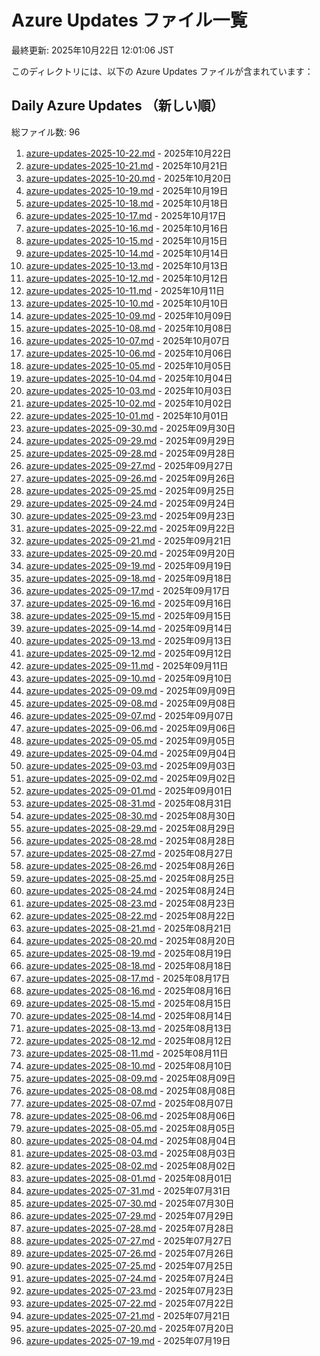 # Azure Updates ファイル一覧

最終更新: 2025年10月22日 12:01:06 JST

このディレクトリには、以下の Azure Updates ファイルが含まれています：

## Daily Azure Updates （新しい順）

総ファイル数: 96

1. [azure-updates-2025-10-22.md](./azure-updates-2025-10-22.md) - 2025年10月22日
2. [azure-updates-2025-10-21.md](./azure-updates-2025-10-21.md) - 2025年10月21日
3. [azure-updates-2025-10-20.md](./azure-updates-2025-10-20.md) - 2025年10月20日
4. [azure-updates-2025-10-19.md](./azure-updates-2025-10-19.md) - 2025年10月19日
5. [azure-updates-2025-10-18.md](./azure-updates-2025-10-18.md) - 2025年10月18日
6. [azure-updates-2025-10-17.md](./azure-updates-2025-10-17.md) - 2025年10月17日
7. [azure-updates-2025-10-16.md](./azure-updates-2025-10-16.md) - 2025年10月16日
8. [azure-updates-2025-10-15.md](./azure-updates-2025-10-15.md) - 2025年10月15日
9. [azure-updates-2025-10-14.md](./azure-updates-2025-10-14.md) - 2025年10月14日
10. [azure-updates-2025-10-13.md](./azure-updates-2025-10-13.md) - 2025年10月13日
11. [azure-updates-2025-10-12.md](./azure-updates-2025-10-12.md) - 2025年10月12日
12. [azure-updates-2025-10-11.md](./azure-updates-2025-10-11.md) - 2025年10月11日
13. [azure-updates-2025-10-10.md](./azure-updates-2025-10-10.md) - 2025年10月10日
14. [azure-updates-2025-10-09.md](./azure-updates-2025-10-09.md) - 2025年10月09日
15. [azure-updates-2025-10-08.md](./azure-updates-2025-10-08.md) - 2025年10月08日
16. [azure-updates-2025-10-07.md](./azure-updates-2025-10-07.md) - 2025年10月07日
17. [azure-updates-2025-10-06.md](./azure-updates-2025-10-06.md) - 2025年10月06日
18. [azure-updates-2025-10-05.md](./azure-updates-2025-10-05.md) - 2025年10月05日
19. [azure-updates-2025-10-04.md](./azure-updates-2025-10-04.md) - 2025年10月04日
20. [azure-updates-2025-10-03.md](./azure-updates-2025-10-03.md) - 2025年10月03日
21. [azure-updates-2025-10-02.md](./azure-updates-2025-10-02.md) - 2025年10月02日
22. [azure-updates-2025-10-01.md](./azure-updates-2025-10-01.md) - 2025年10月01日
23. [azure-updates-2025-09-30.md](./azure-updates-2025-09-30.md) - 2025年09月30日
24. [azure-updates-2025-09-29.md](./azure-updates-2025-09-29.md) - 2025年09月29日
25. [azure-updates-2025-09-28.md](./azure-updates-2025-09-28.md) - 2025年09月28日
26. [azure-updates-2025-09-27.md](./azure-updates-2025-09-27.md) - 2025年09月27日
27. [azure-updates-2025-09-26.md](./azure-updates-2025-09-26.md) - 2025年09月26日
28. [azure-updates-2025-09-25.md](./azure-updates-2025-09-25.md) - 2025年09月25日
29. [azure-updates-2025-09-24.md](./azure-updates-2025-09-24.md) - 2025年09月24日
30. [azure-updates-2025-09-23.md](./azure-updates-2025-09-23.md) - 2025年09月23日
31. [azure-updates-2025-09-22.md](./azure-updates-2025-09-22.md) - 2025年09月22日
32. [azure-updates-2025-09-21.md](./azure-updates-2025-09-21.md) - 2025年09月21日
33. [azure-updates-2025-09-20.md](./azure-updates-2025-09-20.md) - 2025年09月20日
34. [azure-updates-2025-09-19.md](./azure-updates-2025-09-19.md) - 2025年09月19日
35. [azure-updates-2025-09-18.md](./azure-updates-2025-09-18.md) - 2025年09月18日
36. [azure-updates-2025-09-17.md](./azure-updates-2025-09-17.md) - 2025年09月17日
37. [azure-updates-2025-09-16.md](./azure-updates-2025-09-16.md) - 2025年09月16日
38. [azure-updates-2025-09-15.md](./azure-updates-2025-09-15.md) - 2025年09月15日
39. [azure-updates-2025-09-14.md](./azure-updates-2025-09-14.md) - 2025年09月14日
40. [azure-updates-2025-09-13.md](./azure-updates-2025-09-13.md) - 2025年09月13日
41. [azure-updates-2025-09-12.md](./azure-updates-2025-09-12.md) - 2025年09月12日
42. [azure-updates-2025-09-11.md](./azure-updates-2025-09-11.md) - 2025年09月11日
43. [azure-updates-2025-09-10.md](./azure-updates-2025-09-10.md) - 2025年09月10日
44. [azure-updates-2025-09-09.md](./azure-updates-2025-09-09.md) - 2025年09月09日
45. [azure-updates-2025-09-08.md](./azure-updates-2025-09-08.md) - 2025年09月08日
46. [azure-updates-2025-09-07.md](./azure-updates-2025-09-07.md) - 2025年09月07日
47. [azure-updates-2025-09-06.md](./azure-updates-2025-09-06.md) - 2025年09月06日
48. [azure-updates-2025-09-05.md](./azure-updates-2025-09-05.md) - 2025年09月05日
49. [azure-updates-2025-09-04.md](./azure-updates-2025-09-04.md) - 2025年09月04日
50. [azure-updates-2025-09-03.md](./azure-updates-2025-09-03.md) - 2025年09月03日
51. [azure-updates-2025-09-02.md](./azure-updates-2025-09-02.md) - 2025年09月02日
52. [azure-updates-2025-09-01.md](./azure-updates-2025-09-01.md) - 2025年09月01日
53. [azure-updates-2025-08-31.md](./azure-updates-2025-08-31.md) - 2025年08月31日
54. [azure-updates-2025-08-30.md](./azure-updates-2025-08-30.md) - 2025年08月30日
55. [azure-updates-2025-08-29.md](./azure-updates-2025-08-29.md) - 2025年08月29日
56. [azure-updates-2025-08-28.md](./azure-updates-2025-08-28.md) - 2025年08月28日
57. [azure-updates-2025-08-27.md](./azure-updates-2025-08-27.md) - 2025年08月27日
58. [azure-updates-2025-08-26.md](./azure-updates-2025-08-26.md) - 2025年08月26日
59. [azure-updates-2025-08-25.md](./azure-updates-2025-08-25.md) - 2025年08月25日
60. [azure-updates-2025-08-24.md](./azure-updates-2025-08-24.md) - 2025年08月24日
61. [azure-updates-2025-08-23.md](./azure-updates-2025-08-23.md) - 2025年08月23日
62. [azure-updates-2025-08-22.md](./azure-updates-2025-08-22.md) - 2025年08月22日
63. [azure-updates-2025-08-21.md](./azure-updates-2025-08-21.md) - 2025年08月21日
64. [azure-updates-2025-08-20.md](./azure-updates-2025-08-20.md) - 2025年08月20日
65. [azure-updates-2025-08-19.md](./azure-updates-2025-08-19.md) - 2025年08月19日
66. [azure-updates-2025-08-18.md](./azure-updates-2025-08-18.md) - 2025年08月18日
67. [azure-updates-2025-08-17.md](./azure-updates-2025-08-17.md) - 2025年08月17日
68. [azure-updates-2025-08-16.md](./azure-updates-2025-08-16.md) - 2025年08月16日
69. [azure-updates-2025-08-15.md](./azure-updates-2025-08-15.md) - 2025年08月15日
70. [azure-updates-2025-08-14.md](./azure-updates-2025-08-14.md) - 2025年08月14日
71. [azure-updates-2025-08-13.md](./azure-updates-2025-08-13.md) - 2025年08月13日
72. [azure-updates-2025-08-12.md](./azure-updates-2025-08-12.md) - 2025年08月12日
73. [azure-updates-2025-08-11.md](./azure-updates-2025-08-11.md) - 2025年08月11日
74. [azure-updates-2025-08-10.md](./azure-updates-2025-08-10.md) - 2025年08月10日
75. [azure-updates-2025-08-09.md](./azure-updates-2025-08-09.md) - 2025年08月09日
76. [azure-updates-2025-08-08.md](./azure-updates-2025-08-08.md) - 2025年08月08日
77. [azure-updates-2025-08-07.md](./azure-updates-2025-08-07.md) - 2025年08月07日
78. [azure-updates-2025-08-06.md](./azure-updates-2025-08-06.md) - 2025年08月06日
79. [azure-updates-2025-08-05.md](./azure-updates-2025-08-05.md) - 2025年08月05日
80. [azure-updates-2025-08-04.md](./azure-updates-2025-08-04.md) - 2025年08月04日
81. [azure-updates-2025-08-03.md](./azure-updates-2025-08-03.md) - 2025年08月03日
82. [azure-updates-2025-08-02.md](./azure-updates-2025-08-02.md) - 2025年08月02日
83. [azure-updates-2025-08-01.md](./azure-updates-2025-08-01.md) - 2025年08月01日
84. [azure-updates-2025-07-31.md](./azure-updates-2025-07-31.md) - 2025年07月31日
85. [azure-updates-2025-07-30.md](./azure-updates-2025-07-30.md) - 2025年07月30日
86. [azure-updates-2025-07-29.md](./azure-updates-2025-07-29.md) - 2025年07月29日
87. [azure-updates-2025-07-28.md](./azure-updates-2025-07-28.md) - 2025年07月28日
88. [azure-updates-2025-07-27.md](./azure-updates-2025-07-27.md) - 2025年07月27日
89. [azure-updates-2025-07-26.md](./azure-updates-2025-07-26.md) - 2025年07月26日
90. [azure-updates-2025-07-25.md](./azure-updates-2025-07-25.md) - 2025年07月25日
91. [azure-updates-2025-07-24.md](./azure-updates-2025-07-24.md) - 2025年07月24日
92. [azure-updates-2025-07-23.md](./azure-updates-2025-07-23.md) - 2025年07月23日
93. [azure-updates-2025-07-22.md](./azure-updates-2025-07-22.md) - 2025年07月22日
94. [azure-updates-2025-07-21.md](./azure-updates-2025-07-21.md) - 2025年07月21日
95. [azure-updates-2025-07-20.md](./azure-updates-2025-07-20.md) - 2025年07月20日
96. [azure-updates-2025-07-19.md](./azure-updates-2025-07-19.md) - 2025年07月19日

